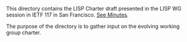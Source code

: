 This directory contains the LISP Charter draft presented in the LISP WG session in IETF 117 in San Francisco. [See Minutes](https://datatracker.ietf.org/meeting/117/materials/agenda-117-lisp-02). 

The purpose of the directory is to gather input on the evolving working group charter.

